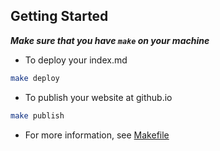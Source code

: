 ## Getting Started
***Make sure that you have `make` on your machine***
* To deploy your index.md
```bash
make deploy
```
* To publish your website at github.io
```bash
make publish
```
* For more information, see [Makefile](../Makefile)

